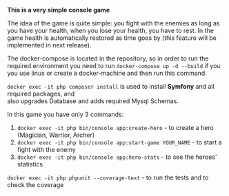 **This is a very simple console game**

The idea of the game is quite simple: you fight with the enemies as long as you have your health, when you lose your health, 
you have to rest. In the game health is automatically restored as time goes by (this feature will be implemented in next release).

The docker-compose is located in the repository, so in order to run the required environment you need to run
```docker-compose up -d --build``` if you you use linux or create a docker-machine and then run this command.

```docker exec -it php composer install``` is used to install **Symfony** and all required packages, and  
also upgrades Database and adds required Mysql Schemas.

In this game you have only 3 commands:
1. `docker exec -it php bin/console app:create-hero` - to create a hero (Magician, Warrior, Archer)
2. `docker exec -it php bin/console app:start-game YOUR_NAME` - to start a fight with the enemy
3. `docker exec -it php bin/console app:hero-stats` - to see the heroes' statistics 

`docker exec -it php phpunit --coverage-text` - to run the tests and to check the coverage
